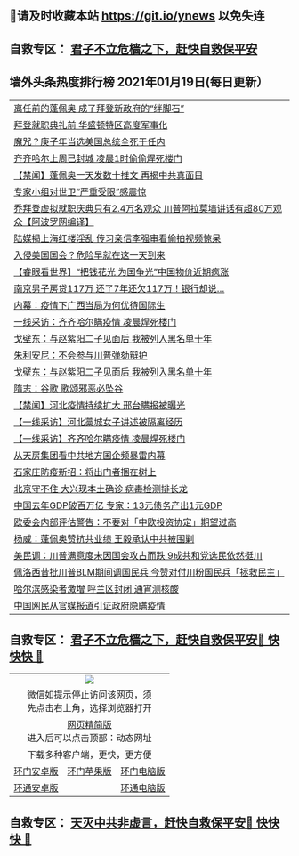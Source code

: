 ## 📩请及时收藏本站 https://git.io/ynews 以免失连</a>
## 自救专区： [君子不立危樯之下，赶快自救保平安 ](https://github.com/pwgy/td/blob/master/README.md)

## 墙外头条热度排行榜 2021年01月19日(每日更新）

 <table>
<tr><td colspan="2" align="left"><a href="https://xpzkndbkq.azureedge.net/?name=c1268433&key=qfahckuvbefdvfja&from=gy2">离任前的蓬佩奥 成了拜登新政府的“绊脚石”</a></td></tr>
<tr><td colspan="2" align="left"><a href="https://xpzkndbkq.azureedge.net/?name=c1268434&key=qfahckuvbefdvfja&from=gy2">拜登就职典礼前 华盛顿特区高度军事化</a></td></tr>
<tr><td colspan="2" align="left"><a href="https://xpzkndbkq.azureedge.net/?name=c1268408&key=qfahckuvbefdvfja&from=gy2">魔咒？庚子年当选美国总统全死于任内</a></td></tr>
<tr><td colspan="2" align="left"><a href="https://xpzkndbkq.azureedge.net/?name=c1268419&key=qfahckuvbefdvfja&from=gy2">齐齐哈尔上周已封城 凌晨1时偷偷焊死楼门</a></td></tr>
<tr><td colspan="2" align="left"><a href="https://xpzkndbkq.azureedge.net/?name=c1268357&key=qfahckuvbefdvfja&from=gy2">【禁闻】蓬佩奥一天发数十推文 再揭中共真面目</a></td></tr>
<tr><td colspan="2" align="left"><a href="https://xpzkndbkq.azureedge.net/?name=c1268410&key=qfahckuvbefdvfja&from=gy2">专家小组对世卫“严重受限”感震惊</a></td></tr>
<tr><td colspan="2" align="left"><a href="https://xpzkndbkq.azureedge.net/?name=c1268361&key=qfahckuvbefdvfja&from=gy2">乔拜登虚拟就职庆典只有2.4万名观众 川普阿拉莫墙讲话有超80万观众【阿波罗网编译】</a></td></tr>
<tr><td colspan="2" align="left"><a href="https://xpzkndbkq.azureedge.net/?name=c1268401&key=qfahckuvbefdvfja&from=gy2">陆媒揭上海红楼淫乱 传习亲信李强审看偷拍视频惊呆</a></td></tr>
<tr><td colspan="2" align="left"><a href="https://xpzkndbkq.azureedge.net/?name=c1268411&key=qfahckuvbefdvfja&from=gy2">入侵美国国会？危险早就在这一天到来</a></td></tr>
<tr><td colspan="2" align="left"><a href="https://xpzkndbkq.azureedge.net/?name=c1268360&key=qfahckuvbefdvfja&from=gy2">【睿眼看世界】“把钱花光 为国争光”中国物价近期疯涨</a></td></tr>
<tr><td colspan="2" align="left"><a href="https://xpzkndbkq.azureedge.net/?name=c1268370&key=qfahckuvbefdvfja&from=gy2">南京男子房贷117万 还了7年还欠117万！银行却说…</a></td></tr>
<tr><td colspan="2" align="left"><a href="https://xpzkndbkq.azureedge.net/?name=c1268430&key=qfahckuvbefdvfja&from=gy2">内幕：疫情下广西当局为何优待国际生</a></td></tr>
<tr><td colspan="2" align="left"><a href="https://xpzkndbkq.azureedge.net/?name=c1268447&key=qfahckuvbefdvfja&from=gy2">一线采访：齐齐哈尔瞒疫情 凌晨焊死楼门</a></td></tr>
<tr><td colspan="2" align="left"><a href="https://xpzkndbkq.azureedge.net/?name=c1268392&key=qfahckuvbefdvfja&from=gy2">戈壁东：与赵紫阳二子见面后 我被列入黑名单十年</a></td></tr>
<tr><td colspan="2" align="left"><a href="https://xpzkndbkq.azureedge.net/?name=c1268371&key=qfahckuvbefdvfja&from=gy2">朱利安尼：不会参与川普弹劾辩护</a></td></tr>
<tr><td colspan="2" align="left"><a href="https://xpzkndbkq.azureedge.net/?name=c1268438&key=qfahckuvbefdvfja&from=gy2">戈壁东：与赵紫阳二子见面后 我被列入黑名单十年</a></td></tr>
<tr><td colspan="2" align="left"><a href="https://xpzkndbkq.azureedge.net/?name=c1268418&key=qfahckuvbefdvfja&from=gy2">隋志：谷歌 歌颂邪恶必坠谷</a></td></tr>
<tr><td colspan="2" align="left"><a href="https://xpzkndbkq.azureedge.net/?name=c1268358&key=qfahckuvbefdvfja&from=gy2">【禁闻】河北疫情持续扩大 邢台瞒报被曝光</a></td></tr>
<tr><td colspan="2" align="left"><a href="https://xpzkndbkq.azureedge.net/?name=c1268436&key=qfahckuvbefdvfja&from=gy2">【一线采访】河北藁城女子讲述被隔离经历</a></td></tr>
<tr><td colspan="2" align="left"><a href="https://xpzkndbkq.azureedge.net/?name=c1268379&key=qfahckuvbefdvfja&from=gy2">【一线采访】齐齐哈尔瞒疫情 凌晨焊死楼门</a></td></tr>
<tr><td colspan="2" align="left"><a href="https://xpzkndbkq.azureedge.net/?name=c1268432&key=qfahckuvbefdvfja&from=gy2">从天房集团看中共地方国企频暴雷内幕</a></td></tr>
<tr><td colspan="2" align="left"><a href="https://xpzkndbkq.azureedge.net/?name=c1268404&key=qfahckuvbefdvfja&from=gy2">石家庄防疫新招：将出门者捆在树上</a></td></tr>
<tr><td colspan="2" align="left"><a href="https://xpzkndbkq.azureedge.net/?name=c1268405&key=qfahckuvbefdvfja&from=gy2">北京守不住 大兴现本土确诊 病毒检测排长龙</a></td></tr>
<tr><td colspan="2" align="left"><a href="https://xpzkndbkq.azureedge.net/?name=c1268407&key=qfahckuvbefdvfja&from=gy2">中国去年GDP破百万亿 专家：13元债务产出1元GDP</a></td></tr>
<tr><td colspan="2" align="left"><a href="https://xpzkndbkq.azureedge.net/?name=c1268388&key=qfahckuvbefdvfja&from=gy2">欧委会内部评估警告：不要对「中欧投资协定」期望过高</a></td></tr>
<tr><td colspan="2" align="left"><a href="https://xpzkndbkq.azureedge.net/?name=c1268393&key=qfahckuvbefdvfja&from=gy2">杨威：蓬佩奥赞抗共业绩 王毅承认中共被围剿</a></td></tr>
<tr><td colspan="2" align="left"><a href="https://xpzkndbkq.azureedge.net/?name=c1268382&key=qfahckuvbefdvfja&from=gy2">美民调：川普满意度未因国会攻占而跌 9成共和党选民依然挺川</a></td></tr>
<tr><td colspan="2" align="left"><a href="https://xpzkndbkq.azureedge.net/?name=c1268396&key=qfahckuvbefdvfja&from=gy2">佩洛西昔批川普BLM期间调国民兵 今赞对付川粉国民兵「拯救民主」</a></td></tr>
<tr><td colspan="2" align="left"><a href="https://xpzkndbkq.azureedge.net/?name=c1268406&key=qfahckuvbefdvfja&from=gy2">哈尔滨感染者激增 呼兰区封闭 通宵测核酸</a></td></tr>
<tr><td colspan="2" align="left"><a href="https://xpzkndbkq.azureedge.net/?name=c1268384&key=qfahckuvbefdvfja&from=gy2">中国网民从官媒报道引证政府隐瞒疫情</a></td></tr>

</table>


 ## 自救专区： [君子不立危樯之下，赶快自救保平安🍎 快快快 📩](https://github.com/pwgy/td/blob/master/README.md)
 
<table>
  <tr>
    <td colspan="3" align="center"><img src="https://cdn.jsdelivr.net/gh/opipe/up/oGate65.jpg"/></td>
  </tr>
  <tr>
    <td colspan="3" align="center">微信如提示停止访问该网页，须<br/>先点击右上角，选择浏览器打开</td>
  <tr>
  <tr>
    <td colspan="3" align="center"><a href="https://gitcdn.xyz/cdn/otiny/up/master/show005.htm">网页精简版</a><br/>进入后可以点击顶部：动态网址</td>
  </tr>
  <tr>
    <td colspan="3" align="center">下载多种客户端，更快，更方便</td>
  <tr>
  <tr>
    <td align="center"><a href="https://cdn.jsdelivr.net/gh/opipe/up/oGatea.apk">环门安卓版</a></td>
    <td align="center"><a href="https://x.co/odisk">环门苹果版</a></td>
    <td align="center"><a href="https://cdn.jsdelivr.net/gh/opipe/up/oGate.zip">环门电脑版</a></td>
  </tr>
  <tr>
    <td align="center"><a href="https://cdn.jsdelivr.net/gh/opipe/up/oPipe.apk">环通安卓版</a></td>
    <td align="center"></td>
    <td align="center"><a href="https://raw.githubusercontent.com/opipe/up/master/oPipe.zip">环通电脑版</a></td>
  </tr>
  
</table>


 ## 自救专区： [天灭中共非虚言，赶快自救保平安🍎 快快快 📩](https://github.com/pwgy/td/blob/master/README.md)
